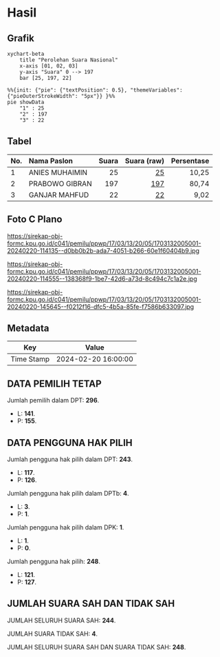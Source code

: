 # Hasil

## Grafik

```mermaid
xychart-beta
    title "Perolehan Suara Nasional"
    x-axis [01, 02, 03]
    y-axis "Suara" 0 --> 197
    bar [25, 197, 22]
```

```mermaid
%%{init: {"pie": {"textPosition": 0.5}, "themeVariables": {"pieOuterStrokeWidth": "5px"}} }%%
pie showData
    "1" : 25
    "2" : 197
    "3" : 22
```

## Tabel

| No. | Nama Paslon    | Suara | Suara (raw) | Persentase |
|:--- |:-------------- | -----:| -----------:| ----------:|
| 1   | ANIES MUHAIMIN | 25    | [25][p-1]   | 10,25      |
| 2   | PRABOWO GIBRAN | 197   | [197][p-2]  | 80,74      |
| 3   | GANJAR MAHFUD  | 22    | [22][p-3]   | 9,02       |


[p-1]: https://github.com/gigit-pemilu/pemilu-2024/blob/main/pilpres/hitung-suara/sub/17-bengkulu/sub/03-bengkulu-utara/sub/13-napal-putih/sub/2005-napal-putih/sub/001-tps/sub/paslon-1.txt
[p-2]: https://github.com/gigit-pemilu/pemilu-2024/blob/main/pilpres/hitung-suara/sub/17-bengkulu/sub/03-bengkulu-utara/sub/13-napal-putih/sub/2005-napal-putih/sub/001-tps/sub/paslon-2.txt
[p-3]: https://github.com/gigit-pemilu/pemilu-2024/blob/main/pilpres/hitung-suara/sub/17-bengkulu/sub/03-bengkulu-utara/sub/13-napal-putih/sub/2005-napal-putih/sub/001-tps/sub/paslon-3.txt

## Foto C Plano

https://sirekap-obj-formc.kpu.go.id/c041/pemilu/ppwp/17/03/13/20/05/1703132005001-20240220-114135--d0bb0b2b-ada7-4051-b266-60e1f60404b9.jpg

https://sirekap-obj-formc.kpu.go.id/c041/pemilu/ppwp/17/03/13/20/05/1703132005001-20240220-114555--138368f9-1be7-42d6-a73d-8c494c7c1a2e.jpg

https://sirekap-obj-formc.kpu.go.id/c041/pemilu/ppwp/17/03/13/20/05/1703132005001-20240220-145645--f0212f16-dfc5-4b5a-85fe-f7586b633097.jpg


## Metadata

| Key        | Value               |
| ---------- | ------------------- |
| Time Stamp | 2024-02-20 16:00:00 |


## DATA PEMILIH TETAP

Jumlah pemilih dalam DPT: **296**.
 * L: **141**.
 * P: **155**.

## DATA PENGGUNA HAK PILIH

Jumlah pengguna hak pilih dalam DPT: **243**.
 * L: **117**.
 * P: **126**.

Jumlah pengguna hak pilih dalam DPTb: **4**.
 * L: **3**.
 * P: **1**.

Jumlah pengguna hak pilih dalam DPK: **1**.
 * L: **1**.
 * P: **0**.

Jumlah pengguna hak pilih: **248**.
 * L: **121**.
 * P: **127**.

## JUMLAH SUARA SAH DAN TIDAK SAH

JUMLAH SELURUH SUARA SAH: **244**.

JUMLAH SUARA TIDAK SAH: **4**.

JUMLAH SELURUH SUARA SAH DAN SUARA TIDAK SAH: **248**.


